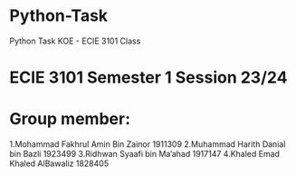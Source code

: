 # Python-Task
Python Task KOE - ECIE 3101 Class

#  ECIE 3101 Semester 1 Session 23/24
#  Group member:

1.Mohammad Fakhrul Amin Bin Zainor 1911309
2.Muhammad Harith Danial bin Bazli 1923499
3.Ridhwan Syaafi bin Ma’ahad 1917147
4.Khaled Emad Khaled AlBawaliz 1828405


